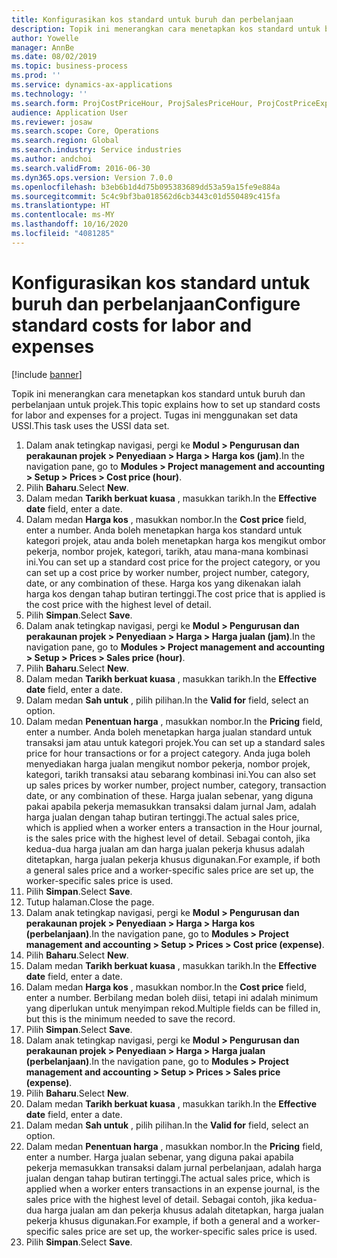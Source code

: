 ```yaml
---
title: Konfigurasikan kos standard untuk buruh dan perbelanjaan
description: Topik ini menerangkan cara menetapkan kos standard untuk buruh dan perbelanjaan untuk projek.
author: Yowelle
manager: AnnBe
ms.date: 08/02/2019
ms.topic: business-process
ms.prod: ''
ms.service: dynamics-ax-applications
ms.technology: ''
ms.search.form: ProjCostPriceHour, ProjSalesPriceHour, ProjCostPriceExpense, ProjSalesPriceCost
audience: Application User
ms.reviewer: josaw
ms.search.scope: Core, Operations
ms.search.region: Global
ms.search.industry: Service industries
ms.author: andchoi
ms.search.validFrom: 2016-06-30
ms.dyn365.ops.version: Version 7.0.0
ms.openlocfilehash: b3eb6b1d4d75b095383689dd53a59a15fe9e884a
ms.sourcegitcommit: 5c4c9bf3ba018562d6cb3443c01d550489c415fa
ms.translationtype: HT
ms.contentlocale: ms-MY
ms.lasthandoff: 10/16/2020
ms.locfileid: "4081285"
---
```

# <a name="configure-standard-costs-for-labor-and-expenses"></a><span data-ttu-id="93990-103">Konfigurasikan kos standard untuk buruh dan perbelanjaan</span><span class="sxs-lookup"><span data-stu-id="93990-103">Configure standard costs for labor and expenses</span></span>

[!include [banner](../../includes/banner.md)]

<span data-ttu-id="93990-104">Topik ini menerangkan cara menetapkan kos standard untuk buruh dan perbelanjaan untuk projek.</span><span class="sxs-lookup"><span data-stu-id="93990-104">This topic explains how to set up standard costs for labor and expenses for a project.</span></span> <span data-ttu-id="93990-105">Tugas ini menggunakan set data USSI.</span><span class="sxs-lookup"><span data-stu-id="93990-105">This task uses the USSI data set.</span></span>

1. <span data-ttu-id="93990-106">Dalam anak tetingkap navigasi, pergi ke **Modul > Pengurusan dan perakaunan projek > Penyediaan > Harga > Harga kos (jam)**.</span><span class="sxs-lookup"><span data-stu-id="93990-106">In the navigation pane, go to **Modules > Project management and accounting > Setup > Prices > Cost price (hour)**.</span></span>
2. <span data-ttu-id="93990-107">Pilih **Baharu**.</span><span class="sxs-lookup"><span data-stu-id="93990-107">Select **New**.</span></span>
3. <span data-ttu-id="93990-108">Dalam medan **Tarikh berkuat kuasa** , masukkan tarikh.</span><span class="sxs-lookup"><span data-stu-id="93990-108">In the **Effective date** field, enter a date.</span></span>
4. <span data-ttu-id="93990-109">Dalam medan **Harga kos** , masukkan nombor.</span><span class="sxs-lookup"><span data-stu-id="93990-109">In the **Cost price** field, enter a number.</span></span> <span data-ttu-id="93990-110">Anda boleh menetapkan harga kos standard untuk kategori projek, atau anda boleh menetapkan harga kos mengikut ombor pekerja, nombor projek, kategori, tarikh, atau mana-mana kombinasi ini.</span><span class="sxs-lookup"><span data-stu-id="93990-110">You can set up a standard cost price for the project category, or you can set up a cost price by worker number, project number, category, date, or any combination of these.</span></span> <span data-ttu-id="93990-111">Harga kos yang dikenakan ialah harga kos dengan tahap butiran tertinggi.</span><span class="sxs-lookup"><span data-stu-id="93990-111">The cost price that is applied is the cost price with the highest level of detail.</span></span>  
5. <span data-ttu-id="93990-112">Pilih **Simpan**.</span><span class="sxs-lookup"><span data-stu-id="93990-112">Select **Save**.</span></span>
6. <span data-ttu-id="93990-113">Dalam anak tetingkap navigasi, pergi ke **Modul > Pengurusan dan perakaunan projek > Penyediaan > Harga > Harga jualan (jam)**.</span><span class="sxs-lookup"><span data-stu-id="93990-113">In the navigation pane, go to **Modules > Project management and accounting > Setup > Prices > Sales price (hour)**.</span></span>
7. <span data-ttu-id="93990-114">Pilih **Baharu**.</span><span class="sxs-lookup"><span data-stu-id="93990-114">Select **New**.</span></span>
8. <span data-ttu-id="93990-115">Dalam medan **Tarikh berkuat kuasa** , masukkan tarikh.</span><span class="sxs-lookup"><span data-stu-id="93990-115">In the **Effective date** field, enter a date.</span></span>
9. <span data-ttu-id="93990-116">Dalam medan **Sah untuk** , pilih pilihan.</span><span class="sxs-lookup"><span data-stu-id="93990-116">In the **Valid for** field, select an option.</span></span>
10. <span data-ttu-id="93990-117">Dalam medan **Penentuan harga** , masukkan nombor.</span><span class="sxs-lookup"><span data-stu-id="93990-117">In the **Pricing** field, enter a number.</span></span> <span data-ttu-id="93990-118">Anda boleh menetapkan harga jualan standard untuk transaksi jam atau untuk kategori projek.</span><span class="sxs-lookup"><span data-stu-id="93990-118">You can set up a standard sales price for hour transactions or for a project category.</span></span> <span data-ttu-id="93990-119">Anda juga boleh menyediakan harga jualan mengikut nombor pekerja, nombor projek, kategori, tarikh transaksi atau sebarang kombinasi ini.</span><span class="sxs-lookup"><span data-stu-id="93990-119">You can also set up sales prices by worker number, project number, category, transaction date, or any combination of these.</span></span> <span data-ttu-id="93990-120">Harga jualan sebenar, yang diguna pakai apabila pekerja memasukkan transaksi dalam jurnal Jam, adalah harga jualan dengan tahap butiran tertinggi.</span><span class="sxs-lookup"><span data-stu-id="93990-120">The actual sales price, which is applied when a worker enters a transaction in the Hour journal, is the sales price with the highest level of detail.</span></span> <span data-ttu-id="93990-121">Sebagai contoh, jika kedua-dua harga jualan am dan harga jualan pekerja khusus adalah ditetapkan, harga jualan pekerja khusus digunakan.</span><span class="sxs-lookup"><span data-stu-id="93990-121">For example, if both a general sales price and a worker-specific sales price are set up, the worker-specific sales price is used.</span></span>  
11. <span data-ttu-id="93990-122">Pilih **Simpan**.</span><span class="sxs-lookup"><span data-stu-id="93990-122">Select **Save**.</span></span>
12. <span data-ttu-id="93990-123">Tutup halaman.</span><span class="sxs-lookup"><span data-stu-id="93990-123">Close the page.</span></span>
13. <span data-ttu-id="93990-124">Dalam anak tetingkap navigasi, pergi ke **Modul > Pengurusan dan perakaunan projek > Penyediaan > Harga > Harga kos (perbelanjaan)**.</span><span class="sxs-lookup"><span data-stu-id="93990-124">In the navigation pane, go to **Modules > Project management and accounting > Setup > Prices > Cost price (expense)**.</span></span>
14. <span data-ttu-id="93990-125">Pilih **Baharu**.</span><span class="sxs-lookup"><span data-stu-id="93990-125">Select **New**.</span></span>
15. <span data-ttu-id="93990-126">Dalam medan **Tarikh berkuat kuasa** , masukkan tarikh.</span><span class="sxs-lookup"><span data-stu-id="93990-126">In the **Effective date** field, enter a date.</span></span>
16. <span data-ttu-id="93990-127">Dalam medan **Harga kos** , masukkan nombor.</span><span class="sxs-lookup"><span data-stu-id="93990-127">In the **Cost price** field, enter a number.</span></span> <span data-ttu-id="93990-128">Berbilang medan boleh diisi, tetapi ini adalah minimum yang diperlukan untuk menyimpan rekod.</span><span class="sxs-lookup"><span data-stu-id="93990-128">Multiple fields can be filled in, but this is the minimum needed to save the record.</span></span>  
17. <span data-ttu-id="93990-129">Pilih **Simpan**.</span><span class="sxs-lookup"><span data-stu-id="93990-129">Select **Save**.</span></span>
18. <span data-ttu-id="93990-130">Dalam anak tetingkap navigasi, pergi ke **Modul > Pengurusan dan perakaunan projek > Penyediaan > Harga > Harga jualan (perbelanjaan)**.</span><span class="sxs-lookup"><span data-stu-id="93990-130">In the navigation pane, go to **Modules > Project management and accounting > Setup > Prices > Sales price (expense)**.</span></span>
19. <span data-ttu-id="93990-131">Pilih **Baharu**.</span><span class="sxs-lookup"><span data-stu-id="93990-131">Select **New**.</span></span>
20. <span data-ttu-id="93990-132">Dalam medan **Tarikh berkuat kuasa** , masukkan tarikh.</span><span class="sxs-lookup"><span data-stu-id="93990-132">In the **Effective date** field, enter a date.</span></span>
21. <span data-ttu-id="93990-133">Dalam medan **Sah untuk** , pilih pilihan.</span><span class="sxs-lookup"><span data-stu-id="93990-133">In the **Valid for** field, select an option.</span></span>
22. <span data-ttu-id="93990-134">Dalam medan **Penentuan harga** , masukkan nombor.</span><span class="sxs-lookup"><span data-stu-id="93990-134">In the **Pricing** field, enter a number.</span></span> <span data-ttu-id="93990-135">Harga jualan sebenar, yang diguna pakai apabila pekerja memasukkan transaksi dalam jurnal perbelanjaan, adalah harga jualan dengan tahap butiran tertinggi.</span><span class="sxs-lookup"><span data-stu-id="93990-135">The actual sales price, which is applied when a worker enters transactions in an expense journal, is the sales price with the highest level of detail.</span></span> <span data-ttu-id="93990-136">Sebagai contoh, jika kedua-dua harga jualan am dan pekerja khusus adalah ditetapkan, harga jualan pekerja khusus digunakan.</span><span class="sxs-lookup"><span data-stu-id="93990-136">For example, if both a general and a worker-specific sales price are set up, the worker-specific sales price is used.</span></span>  
23. <span data-ttu-id="93990-137">Pilih **Simpan**.</span><span class="sxs-lookup"><span data-stu-id="93990-137">Select **Save**.</span></span>

